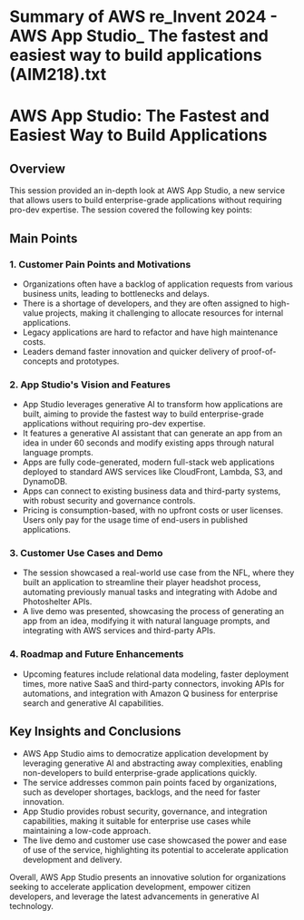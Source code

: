 # Summary of AWS re_Invent 2024 - AWS App Studio_ The fastest and easiest way to build applications (AIM218).txt

# AWS App Studio: The Fastest and Easiest Way to Build Applications

## Overview

This session provided an in-depth look at AWS App Studio, a new service that allows users to build enterprise-grade applications without requiring pro-dev expertise. The session covered the following key points:

## Main Points

### 1. Customer Pain Points and Motivations

- Organizations often have a backlog of application requests from various business units, leading to bottlenecks and delays.
- There is a shortage of developers, and they are often assigned to high-value projects, making it challenging to allocate resources for internal applications.
- Legacy applications are hard to refactor and have high maintenance costs.
- Leaders demand faster innovation and quicker delivery of proof-of-concepts and prototypes.

### 2. App Studio's Vision and Features

- App Studio leverages generative AI to transform how applications are built, aiming to provide the fastest way to build enterprise-grade applications without requiring pro-dev expertise.
- It features a generative AI assistant that can generate an app from an idea in under 60 seconds and modify existing apps through natural language prompts.
- Apps are fully code-generated, modern full-stack web applications deployed to standard AWS services like CloudFront, Lambda, S3, and DynamoDB.
- Apps can connect to existing business data and third-party systems, with robust security and governance controls.
- Pricing is consumption-based, with no upfront costs or user licenses. Users only pay for the usage time of end-users in published applications.

### 3. Customer Use Cases and Demo

- The session showcased a real-world use case from the NFL, where they built an application to streamline their player headshot process, automating previously manual tasks and integrating with Adobe and Photoshelter APIs.
- A live demo was presented, showcasing the process of generating an app from an idea, modifying it with natural language prompts, and integrating with AWS services and third-party APIs.

### 4. Roadmap and Future Enhancements

- Upcoming features include relational data modeling, faster deployment times, more native SaaS and third-party connectors, invoking APIs for automations, and integration with Amazon Q business for enterprise search and generative AI capabilities.

## Key Insights and Conclusions

- AWS App Studio aims to democratize application development by leveraging generative AI and abstracting away complexities, enabling non-developers to build enterprise-grade applications quickly.
- The service addresses common pain points faced by organizations, such as developer shortages, backlogs, and the need for faster innovation.
- App Studio provides robust security, governance, and integration capabilities, making it suitable for enterprise use cases while maintaining a low-code approach.
- The live demo and customer use case showcased the power and ease of use of the service, highlighting its potential to accelerate application development and delivery.

Overall, AWS App Studio presents an innovative solution for organizations seeking to accelerate application development, empower citizen developers, and leverage the latest advancements in generative AI technology.